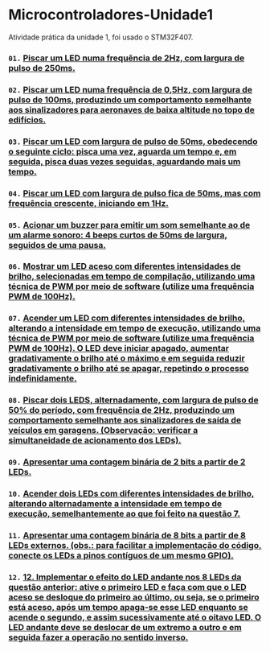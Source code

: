 # Microcontroladores-Unidade1
 Atividade prática da unidade 1, foi usado o STM32F407.

### `01.` [Piscar um LED numa frequência de 2Hz, com largura de pulso de 250ms.](questoesPraticas/questao01.md)

### `02.` [Piscar um LED numa frequência de 0,5Hz, com largura de pulso de 100ms, produzindo um comportamento semelhante aos sinalizadores para aeronaves de baixa altitude no topo de edifícios.](questoesPraticas/questao02.md)

### `03.` [Piscar um LED com largura de pulso de 50ms, obedecendo o seguinte ciclo: pisca uma vez, aguarda um tempo e, em seguida, pisca duas vezes seguidas, aguardando mais um tempo.](questoesPraticas/questao03.md)

### `04.` [Piscar um LED com largura de pulso fica de 50ms, mas com frequência crescente, iniciando em 1Hz.](questoesPraticas/questao04.md)

### `05.` [Acionar um buzzer para emitir um som semelhante ao de um alarme sonoro: 4 beeps curtos de 50ms de largura, seguidos de uma pausa.](questoesPraticas/questao05.md)

### `06.` [Mostrar um LED aceso com diferentes intensidades de brilho, selecionadas em tempo de compilação, utilizando uma técnica de PWM por meio de software (utilize uma frequência PWM de 100Hz).](questoesPraticas/questao06.md)

### `07.` [Acender um LED com diferentes intensidades de brilho, alterando a intensidade em tempo de execução, utilizando uma técnica de PWM por meio de software (utilize uma frequência PWM de 100Hz). O LED deve iniciar apagado, aumentar gradativamente o brilho até o máximo e em seguida reduzir gradativamente o brilho até se apagar, repetindo o processo indefinidamente.](questoesPraticas/questao07.md)

### `08.` [Piscar dois LEDS, alternadamente, com largura de pulso de 50% do período, com frequência de 2Hz, produzindo um comportamento semelhante aos sinalizadores de saída de veículos em garagens. (Observação: verificar a simultaneidade de acionamento dos LEDs).](questoesPraticas/questao08.md)

### `09.` [Apresentar uma contagem binária de 2 bits a partir de 2 LEDs.](questoesPraticas/questao09.md)

### `10.` [Acender dois LEDs com diferentes intensidades de brilho, alterando alternadamente a intensidade em tempo de execução, semelhantemente ao que foi feito na questão 7.](questoesPraticas/questao10.md)

### `11.` [Apresentar uma contagem binária de 8 bits a partir de 8 LEDs externos. (obs.: para facilitar a implementação do código, conecte os LEDs a pinos contíguos de um mesmo GPIO).](questoesPraticas/questao11.md)

### `12.` [12. Implementar o efeito do LED andante nos 8 LEDs da questão anterior: ative o primeiro LED e faça com que o LED aceso se desloque do primeiro ao último, ou seja, se o primeiro está aceso, após um tempo apaga-se esse LED enquanto se acende o segundo, e assim sucessivamente até o oitavo LED. O LED andante deve se deslocar de um extremo a outro e em seguida fazer a operação no sentido inverso.](questoesPraticas/questao12.md)